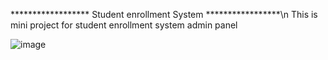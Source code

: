 ******************  Student enrollment System *****************\n
This is mini project for student enrollment system admin panel


![image](https://github.com/user-attachments/assets/52f17e39-d376-408d-9f51-64b2aec845bb)
